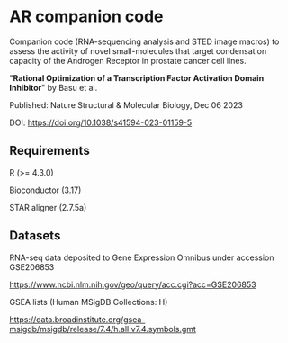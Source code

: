 # AR companion code 

Companion code (RNA-sequencing analysis and STED image macros) to assess the activity of novel small-molecules that target condensation capacity of the Androgen Receptor in prostate cancer cell lines. 

"**Rational Optimization of a Transcription Factor Activation Domain Inhibitor**" by Basu et al. 

Published: Nature Structural & Molecular Biology, Dec 06 2023

DOI: https://doi.org/10.1038/s41594-023-01159-5

## Requirements

R (>= 4.3.0)

Bioconductor (3.17)

STAR aligner (2.7.5a)

## Datasets

RNA-seq data deposited to Gene Expression Omnibus under accession GSE206853

https://www.ncbi.nlm.nih.gov/geo/query/acc.cgi?acc=GSE206853

GSEA lists 	(Human MSigDB Collections: H)

https://data.broadinstitute.org/gsea-msigdb/msigdb/release/7.4/h.all.v7.4.symbols.gmt
